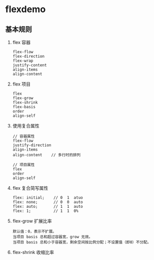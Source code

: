 # flexdemo

## 基本规则

1. flex 容器
    ```
    flex-flow
    flex-direction
    flex-wrap
    justify-content
    align-items
    align-content
    ```

1. flex 项目
    ```
    flex
    flex-grow
    flex-shrink
    flex-basis
    order
    align-self
    ```

1. 使用复合属性
    ```
    // 容器属性
    flex-flow
    justify-direction
    align-items
    align-content    // 多行时的排列

    // 项目属性
    flex
    order
    align-self
    ```

1. flex 复合简写属性
    ```
    flex: initial;    // 0  1  atuo
    flex: none;       // 0  0  auto
    flex: auto;       // 1  1  auto
    flex: 1;          // 1  1  0%
    ```

1. flex-grow 扩展比率
    ```
    默认值：0，表示不扩展。
    当项目 basis 总和超过容器宽，grow 无效。
    当项目 basis 总和小于容器宽，剩余空间按比例分配；不设置值（即0）不分配。
     ```

1. flex-shrink 收缩比率
